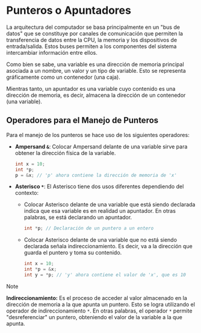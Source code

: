 # Punteros o Apuntadores

La arquitectura del computador se basa principalmente en un "bus de datos" que se constituye por canales de comunicación que permiten la transferencia de datos entre la CPU, la memoria y los dispositivos de entrada/salida. Estos buses permiten a los componentes del sistema intercambiar información entre ellos.

Como bien se sabe, una variable es una dirección de memoria principal asociada a un nombre, un valor y un tipo de variable. Esto se representa gráficamente como un contenedor (una caja).

Mientras tanto, un apuntador es una variable cuyo contenido es una dirección de memoria, es decir, almacena la dirección de un contenedor (una variable).

## Operadores para el Manejo de Punteros

Para el manejo de los punteros se hace uso de los siguientes operadores:

- **Ampersand `&`**: Colocar Ampersand delante de una variable sirve para obtener la dirección física de la variable.

    ```cpp
    int x = 10;
    int *p;
    p = &x; // 'p' ahora contiene la dirección de memoria de 'x'
    ```

- **Asterisco `*`**: El Asterisco tiene dos usos diferentes dependiendo del contexto:
    - Colocar Asterisco delante de una variable que está siendo declarada indica que esa variable es en realidad un apuntador. En otras palabras, se está declarando un apuntador.

        ```cpp
        int *p; // Declaración de un puntero a un entero
        ```

    - Colocar Asterisco delante de una variable que no está siendo declarada señala indireccionamiento. Es decir, va a la dirección que guarda el puntero y toma su contenido.

        ```cpp
        int x = 10;
        int *p = &x;
        int y = *p; // 'y' ahora contiene el valor de 'x', que es 10
        ```



> [!NOTE]
> **Indireccionamiento:** Es el proceso de acceder al valor almacenado en la dirección de memoria a la que apunta un puntero. Esto se logra utilizando el operador de indireccionamiento `*`. En otras palabras, el operador `*` permite "desreferenciar" un puntero, obteniendo el valor de la variable a la que apunta.
